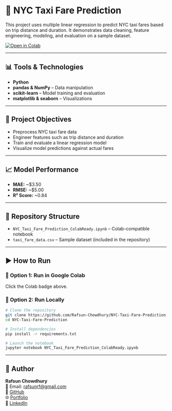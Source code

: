 
# 🚕 NYC Taxi Fare Prediction

This project uses multiple linear regression to predict NYC taxi fares based on trip distance and duration. It demonstrates data cleaning, feature engineering, modeling, and evaluation on a sample dataset.

[![Open in Colab](https://colab.research.google.com/assets/colab-badge.svg)](https://colab.research.google.com/github/Rafsun-Chowdhury/NYC-Taxi-Fare-Prediction/blob/main/NYC_Taxi_Fare_Prediction.ipynb)

---

## 📊 Tools & Technologies

- **Python**
- **pandas & NumPy** – Data manipulation
- **scikit-learn** – Model training and evaluation
- **matplotlib & seaborn** – Visualizations

---

## 🎯 Project Objectives

- Preprocess NYC taxi fare data
- Engineer features such as trip distance and duration
- Train and evaluate a linear regression model
- Visualize model predictions against actual fares

---

## 📈 Model Performance

- **MAE:** ~$3.50  
- **RMSE:** ~$5.00  
- **R² Score:** ~0.84

---

## 📁 Repository Structure

- `NYC_Taxi_Fare_Prediction_ColabReady.ipynb` – Colab-compatible notebook
- `taxi_fare_data.csv` – Sample dataset (included in the repository)

---

## ▶️ How to Run

### 📍 Option 1: Run in Google Colab
Click the Colab badge above.

### 📍 Option 2: Run Locally

```bash
# Clone the repository
git clone https://github.com/Rafsun-Chowdhury/NYC-Taxi-Fare-Prediction.git
cd NYC-Taxi-Fare-Prediction

# Install dependencies
pip install -r requirements.txt

# Launch the notebook
jupyter notebook NYC_Taxi_Fare_Prediction_ColabReady.ipynb
```

---

## 👤 Author

**Rafsun Chowdhury**  
📧 Email: rafsunrf@gmail.com  
🔗 [GitHub](https://github.com/Rafsun-Chowdhury)  
🌐 [Portfolio](https://rafsun-chowdhury.github.io/portfolio/)  
💼 [LinkedIn](https://www.linkedin.com/in/rafsun-chowdhury/)
